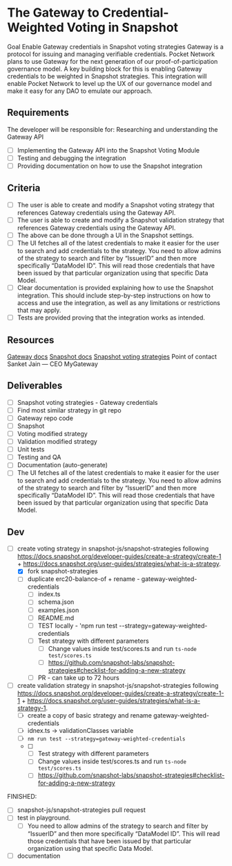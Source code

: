 # The Gateway to Credential-Weighted Voting in Snapshot

Goal
Enable Gateway credentials in Snapshot voting strategies
Gateway is a protocol for issuing and managing verifiable credentials. Pocket Network plans to use Gateway for the next generation of our proof-of-participation governance model. A key building block for this is enabling Gateway credentials to be weighted in Snapshot strategies. This integration will enable Pocket Network to level up the UX of our governance model and make it easy for any DAO to emulate our approach.

## Requirements

The developer will be responsible for:
Researching and understanding the Gateway API
- [ ] Implementing the Gateway API into the Snapshot Voting Module
- [ ] Testing and debugging the integration
- [ ] Providing documentation on how to use the Snapshot integration

## Criteria

- [ ] The user is able to create and modify a Snapshot voting strategy that references Gateway credentials using the Gateway API.
- [ ] The user is able to create and modify a Snapshot validation strategy that references Gateway credentials using the Gateway API.
- [ ] The above can be done through a UI in the Snapshot settings.
- [ ] The UI fetches all of the latest credentials to make it easier for the user to search and add credentials to the strategy. You need to allow admins of the strategy to search and filter by “IssuerID” and then more specifically “DataModel ID”. This will read those credentials that have been issued by that particular organization using that specific Data Model.
- [ ] Clear documentation is provided explaining how to use the Snapshot integration. This should include step-by-step instructions on how to access and use the integration, as well as any limitations or restrictions that may apply.
- [ ] Tests are provided proving that the integration works as intended.

## Resources

[Gateway docs](https://docs.mygateway.xyz/docs/why-do-credentials-matter)
[Snapshot docs](https://docs.snapshot.org/developer-guides/create)
[Snapshot voting strategies](https://docs.snapshot.org/developer-guides/create-a-strategy)
Point of contact
Sanket Jain — CEO MyGateway

## Deliverables

- [ ] Snapshot voting strategies - Gateway credentials
- [ ] Find most similar strategy in git repo
- [ ] Gateway repo code
- [ ] Snapshot
- [ ] Voting modified strategy
- [ ] Validation modified strategy
- [ ] Unit tests
- [ ] Testing and QA
- [ ] Documentation (auto-generate)
- [ ] The UI fetches all of the latest credentials to make it easier for the user to search and add credentials to the strategy. You need to allow admins of the strategy to search and filter by “IssuerID” and then more specifically “DataModel ID”. This will read those credentials that have been issued by that particular organization using that specific Data Model.

## Dev

- [ ] create voting strategy in snapshot-js/snapshot-strategies following https://docs.snapshot.org/developer-guides/create-a-strategy/create-1 + https://docs.snapshot.org/user-guides/strategies/what-is-a-strategy.
  - [x] fork snapshot-strategies
  - [ ] duplicate erc20-balance-of + rename - gateway-weighted-credentials
    - [ ] index.ts
    - [ ] schema.json
    - [ ] examples.json
    - [ ] README.md
    - [ ] TEST locally - 'npm run test --strategy=gateway-weighted-credentials
    - [ ] Test strategy with different parameters
      - [ ] Change values inside test/scores.ts and run `ts-node test/scores.ts`
      - [ ] https://github.com/snapshot-labs/snapshot-strategies#checklist-for-adding-a-new-strategy
    - [ ] PR - can take up to 72 hours 
- [ ] create validation strategy in snapshot-js/snapshot-strategies following https://docs.snapshot.org/developer-guides/create-a-strategy/create-1-1 + https://docs.snapshot.org/user-guides/strategies/what-is-a-strategy-1.
  - [ ] create a copy of basic strategy and rename gateway-weighted-credentials
  - [ ] idnex.ts -> validationClasses variable
  - [ ] `nm run test --strategy=gateway-weighted-credentials`
  - [ ]  - [ ] Test strategy with different parameters
      - [ ] Change values inside test/scores.ts and run `ts-node test/scores.ts`
      - [ ] https://github.com/snapshot-labs/snapshot-strategies#checklist-for-adding-a-new-strategy

FINISHED:
- [ ] snapshot-js/snapshot-strategies pull request
- [ ] test in playground.
  - [ ] You need to allow admins of the strategy to search and filter by “IssuerID” and then more specifically “DataModel ID”. This will read those credentials that have been issued by that particular organization using that specific Data Model.
- [ ] documentation
